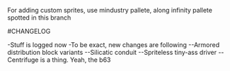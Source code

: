 
For adding custom sprites, use mindustry pallete, along infinity pallete spotted in this branch

#CHANGELOG

-Stuff is logged now
-To be exact, new changes are following
--Armored distribution block variants
--Silicatic conduit
--Spriteless tiny-ass driver
--Centrifuge is a thing. Yeah, the b63

